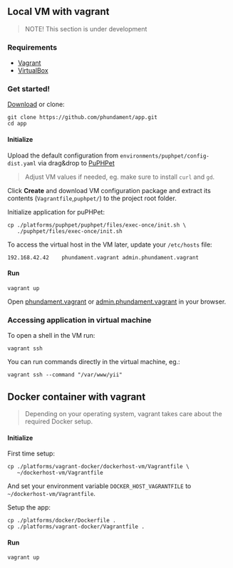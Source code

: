 Local VM with vagrant
---------------------

> NOTE! This section is under development

### Requirements

- [Vagrant](https://www.vagrantup.com)
- [VirtualBox](https://www.virtualbox.org)

### Get started! 

[Download](https://github.com/phundament/app/tags) or clone:

    git clone https://github.com/phundament/app.git
    cd app

#### Initialize

Upload the default configuration from `environments/puphpet/config-dist.yaml` via drag&drop to [PuPHPet](https://puphpet.com/)

> Adjust VM values if needed, eg. make sure to install `curl` and `gd`.

Click **Create** and download VM configuration package and extract its contents (`Vagrantfile`,`puphpet/`) to the project root folder.

Initialize application for puPHPet:

    cp ./platforms/puphpet/puphpet/files/exec-once/init.sh \
       ./puphpet/files/exec-once/init.sh

To access the virtual host in the VM later, update your `/etc/hosts` file:

    192.168.42.42    phundament.vagrant admin.phundament.vagrant

#### Run

    vagrant up

Open [phundament.vagrant](http://phundament.vagrant) or [admin.phundament.vagrant](http://admin.phundament.vagrant) in your browser.


### Accessing application in virtual machine

To open a shell in the VM run:

```
vagrant ssh
```

You can run commands directly in the virtual machine, eg.:

```
vagrant ssh --command "/var/www/yii"
```


Docker container with vagrant
-----------------------------

> Depending on your operating system, vagrant takes care about the required Docker setup.

#### Initialize

First time setup:

    cp ./platforms/vagrant-docker/dockerhost-vm/Vagrantfile \
       ~/dockerhost-vm/Vagrantfile

And set your environment variable `DOCKER_HOST_VAGRANTFILE` to `~/dockerhost-vm/Vagrantfile`.

Setup the app:

    cp ./platforms/docker/Dockerfile .
    cp ./platforms/vagrant-docker/Vagrantfile .

#### Run

    vagrant up
